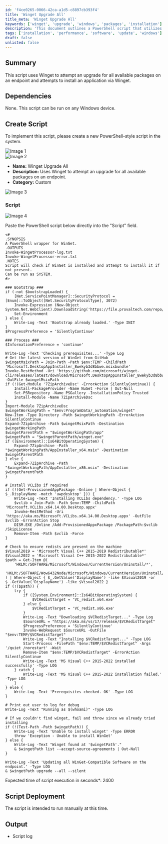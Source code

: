 ```yaml
---
id: 'f4ce0265-0066-42ca-a1d5-c8897cb393f4'
title: 'Winget Upgrade All'
title_meta: 'Winget Upgrade All'
keywords: ['winget', 'upgrade', 'windows', 'packages', 'installation']
description: 'This document outlines a PowerShell script that utilizes Winget to upgrade all available packages on a Windows endpoint. It checks for prerequisites, installs Winget if necessary, and executes the upgrade process in a silent manner, ensuring all compatible software is updated efficiently.'
tags: ['installation', 'performance', 'software', 'update', 'windows']
draft: false
unlisted: false
---
```


## Summary

This script uses Winget to attempt an upgrade for all available packages on an endpoint and attempts to install an application via Winget.

## Dependencies

None. This script can be run on any Windows device.

## Create Script

To implement this script, please create a new PowerShell-style script in the system.

![Image 1](../../../static/img/Winget-Upgrade-All/image_1.png)  
![Image 2](../../../static/img/Winget-Upgrade-All/image_2.png)  

- **Name:** Winget Upgrade All  
- **Description:** Uses Winget to attempt an upgrade for all available packages on an endpoint.  
- **Category:** Custom  

![Image 3](../../../static/img/Winget-Upgrade-All/image_3.png)  

### Script

![Image 4](../../../static/img/Winget-Upgrade-All/image_4.png)  

Paste the PowerShell script below directly into the "Script" field.

```
<# 
.SYNOPSIS 
A PowerShell wrapper for WinGet. 
.OUTPUTS 
Invoke-WingetProcessor-log.txt 
Invoke-WingetProcessor-error.txt 
.NOTES 
Script will check if WinGet is installed and attempt to install it if not present. 
Can be run as SYSTEM. 
#> 

### Bootstrap ### 
if (-not $bootstrapLoaded) { 
    [Net.ServicePointManager]::SecurityProtocol = [Enum]::ToObject([Net.SecurityProtocolType], 3072) 
    Invoke-Expression (New-Object System.Net.WebClient).DownloadString('https://file.provaltech.com/repo/script/Bootstrap.ps1') 
    Set-Environment 
} else { 
    Write-Log -Text 'Bootstrap already loaded.' -Type INIT 
} 
$ProgressPreference = 'SilentlyContinue' 

### Process ### 
$InformationPreference = 'continue' 

Write-Log -Text 'Checking prerequisites...' -Type Log 
# Get the latest version of WinGet from GitHub 
$wingetMsixPath = Join-Path -Path $env:TEMP -ChildPath 'Microsoft.DesktopAppInstaller_8wekyb3d8bbwe.msixbundle' 
Invoke-RestMethod -Uri 'https://github.com/microsoft/winget-cli/releases/latest/download/Microsoft.DesktopAppInstaller_8wekyb3d8bbwe.msixbundle' -OutFile $wingetMsixPath 
if (!(Get-Module '7ZipArchiveDsc' -ErrorAction SilentlyContinue)) { 
    Install-PackageProvider -Name NuGet -Force | Out-Null 
    Set-PSRepository -Name PSGallery -InstallationPolicy Trusted 
    Install-Module -Name 7ZipArchiveDsc 
} 
Import-Module 7ZipArchiveDsc 
$wingetWorkingPath = "$env:ProgramData/_automation/winget" 
New-Item -Type Directory -Path $wingetWorkingPath -ErrorAction SilentlyContinue 
Expand-7ZipArchive -Path $wingetMsixPath -Destination $wingetWorkingPath 
$wingetParentPath = "$wingetWorkingPath/app" 
$wingetPath = "$wingetParentPath/winget.exe" 
if ([Environment]::Is64BitOperatingSystem) { 
    Expand-7ZipArchive -Path "$wingetWorkingPath/AppInstaller_x64.msix" -Destination $wingetParentPath 
} else { 
    Expand-7ZipArchive -Path "$wingetWorkingPath/AppInstaller_x86.msix" -Destination $wingetParentPath 
} 

# Install VCLibs if required 
if (!(Get-ProvisionedAppPackage -Online | Where-Object { $_.DisplayName -match 'uwpdesktop' })) { 
    Write-Log -Text 'Installing VCLibs dependency.' -Type LOG 
    $vclib = Join-Path -Path $env:TEMP -ChildPath 'Microsoft.VCLibs.x64.14.00.Desktop.appx' 
    Invoke-RestMethod -Uri 'https://aka.ms/Microsoft.VCLibs.x64.14.00.Desktop.appx' -OutFile $vclib -ErrorAction Stop 
    DISM.EXE /Online /Add-ProvisionedAppxPackage /PackagePath:$vclib /SkipLicense 
    Remove-Item -Path $vclib -Force 
} 

# Check to ensure redists are present on the machine 
$Visual2019 = 'Microsoft Visual C++ 2015-2019 Redistributable*' 
$Visual2022 = 'Microsoft Visual C++ 2015-2022 Redistributable*' 
$path = Get-Item @(
    'HKLM:/SOFTWARE/Microsoft/Windows/CurrentVersion/Uninstall/*',
    'HKLM:/SOFTWARE/Wow6432Node/Microsoft/Windows/CurrentVersion/Uninstall/*'
) | Where-Object { $_.GetValue('DisplayName') -like $Visual2019 -or $_.GetValue('DisplayName') -like $Visual2022 } 
if (!($path)) { 
    try { 
        if ([System.Environment]::Is64BitOperatingSystem) { 
            $VCRedistTarget = 'VC_redist.x64.exe' 
        } else { 
            $VCRedistTarget = 'VC_redist.x86.exe' 
        } 
        Write-Log -Text "Downloading $VCRedistTarget..." -Type Log 
        $SourceURL = "https://aka.ms/vs/17/release/$VCRedistTarget" 
        $ProgressPreference = 'SilentlyContinue' 
        Invoke-WebRequest $SourceURL -OutFile "$env:TEMP/$VCRedistTarget" 
        Write-Log -Text "Installing $VCRedistTarget..." -Type LOG 
        Start-Process -FilePath "$env:TEMP/$VCRedistTarget" -Args '/quiet /norestart' -Wait 
        Remove-Item "$env:TEMP/$VCRedistTarget" -ErrorAction SilentlyContinue 
        Write-Log -Text 'MS Visual C++ 2015-2022 installed successfully' -Type LOG 
    } catch { 
        Write-Log -Text 'MS Visual C++ 2015-2022 installation failed.' -Type LOG 
    } 
} else { 
    Write-Log -Text 'Prerequisites checked. OK' -Type LOG 
} 

# Print out user to log for debug 
Write-Log -Text "Running as $(whoami)" -Type LOG 

# If we couldn't find winget, fail and throw since we already tried installing 
if (!(Test-Path -Path $wingetPath)) { 
    Write-Log -Text 'Unable to install winget' -Type ERROR 
    throw 'Exception - Unable to install WinGet' 
} else { 
    Write-Log -Text "Winget found at '$wingetPath'." 
    & $wingetPath list --accept-source-agreements | Out-Null 
} 

Write-Log -Text 'Updating all WinGet-Compatible Software on the endpoint.' -Type LOG 
& $wingetPath upgrade --all --silent 
```

Expected time of script execution in seconds*: 2400

## Script Deployment

The script is intended to run manually at this time.

## Output

- Script log



